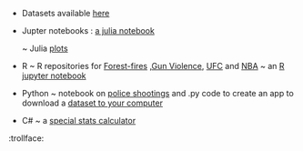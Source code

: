 

* Datasets available [here](https://github.com/NicJC/Datasets)


* Jupter notebooks : [a julia notebook](https://github.com/NicJC/NicJC/blob/main/NZ%20Coronavirus.ipynb)

  ~ Julia [plots](https://github.com/NicJC/Julia-Plots)
  
* R ~ R repositories for [Forest-fires](https://github.com/NicJC/Fires) ,[Gun Violence](https://github.com/NicJC/Gun-Violence), [UFC](https://github.com/NicJC/UFC) and [NBA](https://github.com/NicJC/NBA)
  ~ an [R jupyter notebook](https://github.com/NicJC/Datasets/blob/main/ggplot%20for%20police%20data.ipynb) 

* Python  ~ notebook on [police shootings](https://github.com/NicJC/Datasets/blob/main/Police%20Shootings.ipynb) and .py code to create an app to download a [dataset to your computer](https://github.com/NicJC/Datasets/blob/main/US_Arrests.py)

* C# ~ a [special stats calculator](https://github.com/NicJC/Stats-Calculator/tree/master)

 
:trollface:
